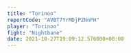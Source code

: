 ```yaml
---
title: "Torinoo"
reportCode: "AVBT7YrMDjP2NnFH"
player: "Torinoo"
fight: "Nightbane"
date: 2021-10-27T19:09:12.576000+00:00
---
```

